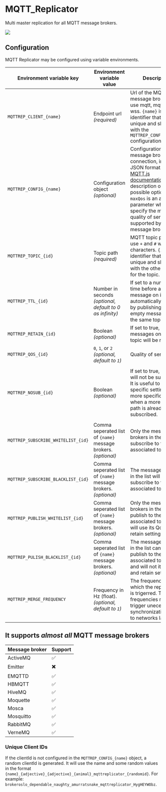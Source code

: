 # MQTT_Replicator
Multi master replication for all MQTT message brokers.

![](https://user-images.githubusercontent.com/45740/33769467-ff0e2174-dc32-11e7-9aca-a013d6aceb4d.png)

## Configuration

MQTT Replicator may be configured using variable environments.

|Environment variable key|Environment variable value|Description|Example|
|------------------------|--------------------------|-----------|-------|
|`MQTTREP_CLIENT_{name}`|Endpoint url *(required)*|Url of the MQTT message broker. May use mqtt, mqtts, ws, or wss. `{name}` is an identifier that must be unique and shared with the `MQTTREP_CONFIG_{name}` configuration variable.|`mqtt://messagebroker:1883` *or* `wss://messagebroker/`|
|`MQTTREP_CONFIG_{name}`|Configuration object *(optional)*|Configuration of the message broker connection, in the JSON format. See the [MQTT.js documentation](https://github.com/mqttjs/MQTT.js#client) for a description of all possible options. `maxQos` is an aditionnal  parameter which specify the maximum quality of service level supported by the message broker.|`{"username":"root", "password":"hunter2", "maxQos": 1}`|
|`MQTTREP_TOPIC_{id}`|Topic path *(required)*|MQTT topic path. May use `+` and `#` wildcard characters. `{id}` is an identifier that must be unique and shared with the other settings for the topic.|`canards/+`|
|`MQTTREP_TTL_{id}`|Number in seconds *(optional, default to 0 as infinity)*|If set to a number, time before a message on its topic is automatically erased by publishing an empty message on the same topic.|`1200`|
|`MQTTREP_RETAIN_{id}`|Boolean *(optional)*|If set to true, all messages on this topic will be retained.|`true` or `false`|
|`MQTTREP_QOS_{id}`|`0`, `1`, or `2` *(optional, default to `1`)*|Quality of service.|`2`|
|`MQTTREP_NOSUB_{id}`|Boolean *(optional)*|If set to true, the topic will not be subscribed. It is useful to use specific settings on a more specific path, when a more generic path is already subscribed.|`MQTTREP_TOPIC_A = canards/+`, `MQTTREP_TOPIC_B = canards/name`, `MQTTREP_NOSUB_B = true`, and `MQTTREP_RETAIN_B = true`. Only `canards/name` messages will be retained, and only `canards/+` subscription will be registered to the messages brokers.|
|`MQTTREP_SUBSCRIBE_WHITELIST_{id}`|Comma seperated list of `{name}` message brokers. *(optional)*|Only the message brokers in the list will subscribe to the topic associated to `{id}`.|`MQTTREP_SUBSCRIBE_WHITELIST_B = BROKEROSLO,BROKERPARIS`|
|`MQTTREP_SUBSCRIBE_BLACKLIST_{id}`|Comma seperated list of `{name}` message brokers. *(optional)*|The message brokers in the list will not subscribe to the topic associated to `{id}`.|`MQTTREP_SUBSCRIBE_BLACKLIST_B = BROKERQUEBEC`|
|`MQTTREP_PUBLISH_WHITELIST_{id}`|Comma seperated list of `{name}` message brokers. *(optional)*|Only the message brokers in the list may publish to the topic associated to `{id}`, or will use its QoS and retain settings.|`MQTTREP_PUBLISH_WHITELIST_B = BROKEROSLO,BROKERPARIS`|
|`MQTTREP_PULISH_BLACKLIST_{id}`|Comma seperated list of `{name}` message brokers. *(optional)*|The message brokers in the list cannot publish to the topic associated to `{id}`, and will not its QoS and retain settings.|`MQTTREP_SUBSCRIBE_BLACKLIST_B = BROKERQUEBEC`|
|`MQTTREP_MERGE_FREQUENCY`|Frequency in Hz (float). *(optional, default to `1`)*|The frequency at which the replication is trigerred. Too high frequencies may trigger unecessary synchronizations due to networks latencies.|`16.666`|


## It supports *almost all* MQTT message brokers

|Message broker|Support|
|--------------|-------|
|ActiveMQ|:white_check_mark:|
|Emitter|:heavy_multiplication_x:|
|EMQTTD|:white_check_mark:|
|HBMQTT|:white_check_mark:|
|HiveMQ|:white_check_mark:|
|Moquette|:white_check_mark:|
|Mosca|:white_check_mark:|
|Mosquitto|:white_check_mark:|
|RabbitMQ|:white_check_mark:|
|VerneMQ|:white_check_mark:|


### Unique Client IDs

If the clientId is not configured in the `MQTTREP_CONFIG_{name}` object, a random clientId is generated. It will use the name and some random values in the format `{name}_{adjective}_{adjective}_{animal}_mqttreplicator_{randomid}`. For example: `brokeroslo_dependable_naughty_amurratsnake_mqttreplicator_HygHEYWObz`.

